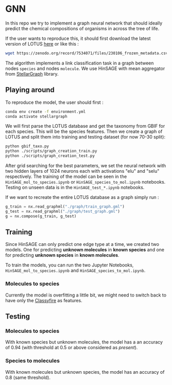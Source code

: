 # GNN
In this repo we try to implement a graph neural network that should ideally predict the chemical compositions of organisms in across the tree of life. 

If the user wants to reproduce this, it should first download the latest version of LOTUS [here](https://zenodo.org/record/7534071) or like this : 

```bash
wget https://zenodo.org/record/7534071/files/230106_frozen_metadata.csv.gz
```

The algorithm implements a link classification task in a graph between nodes `species` and nodes `molecule`. We use HinSAGE with mean aggregator from [StellarGraph](https://stellargraph.readthedocs.io/en/stable/index.html) library.

## Playing around
To reproduce the model, the user should first : 

```bash
conda env create -f environment.yml
conda activate stellargraph
```
We will first parse the LOTUS database and get the taxonomy from GBIF for each species. This will be the species features.
Then we create a graph of LOTUS and split them into training and testing dataset (for now 70-30 split):
```bash
python gbif_taxo.py
python ./scripts/graph_creation_train.py
python ./scripts/graph_creation_test.py
```

After grid searching for the best parameters, we set the neural network with two hidden layers of 1024 neurons each with activations "elu" and "selu" respectively. The training of the model can be seen in the `HinSAGE_mol_to_species.ipynb` or `HinSAGE_species_to_mol.ipynb` notebooks. Testing on unseen data is in the `HinSAGE_test_*.ipynb` notebooks.

If we want to recreate the entire LOTUS database as a graph simply run : 
```python
g_train = nx.read_graphml("./graph/train_graph.gml")
g_test = nx.read_graphml("./graph/test_graph.gml")
g = nx.compose(g_train, g_test)
```

## Training
Since HinSAGE can only predict one edge type at a time, we created two models. One for predicting **unknown molecules** in **known species** and one for predicting **unknown species** in **known molecules**. 

To train the models, you can run the two Jupyter Notebooks, `HinSAGE_mol_to_species.ipynb` and `HinSAGE_species_to_mol.ipynb`. 

### Molecules to species
Currently the model is overfitting a little bit, we might need to switch back to have only the [Classyfire](http://classyfire.wishartlab.com/) as features. 
## Testing
### Molecules to species
With known species but unknown molecules, the model has a an accuracy of 0.94 (with threshold at 0.5 or above considered as *present*). 
### Species to molecules
With known molecules but unknown species, the model has an accuracy of 0.8 (same threshold). 

 